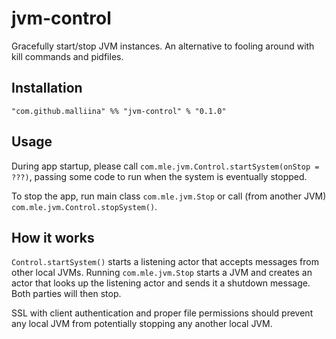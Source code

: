# jvm-control #

Gracefully start/stop JVM instances. An alternative to fooling around with kill commands and pidfiles.

## Installation ##

```"com.github.malliina" %% "jvm-control" % "0.1.0"```

## Usage ##

During app startup, please call ```com.mle.jvm.Control.startSystem(onStop = ???)```, passing some code to run when the
system is eventually stopped.

To stop the app, run main class ```com.mle.jvm.Stop``` or call (from another JVM) ```com.mle.jvm.Control.stopSystem()```.

## How it works ##

```Control.startSystem()``` starts a listening actor that accepts messages from other local JVMs. Running ```com.mle.jvm.Stop``` starts a JVM and creates an actor that looks up the listening actor and sends it a shutdown message. Both parties will then stop.

SSL with client authentication and proper file permissions should prevent any local JVM from potentially stopping any another local JVM.